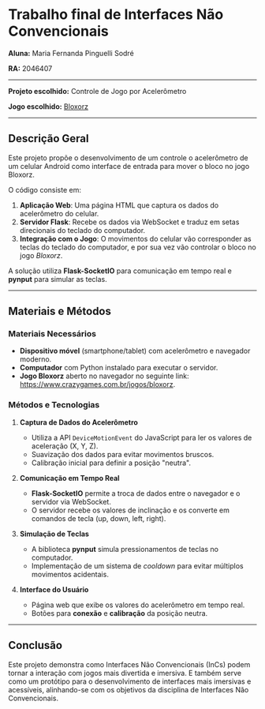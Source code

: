 # **Trabalho final de Interfaces Não Convencionais**

**Aluna:** Maria Fernanda Pinguelli Sodré

**RA:** 2046407

---

**Projeto escolhido:** Controle de Jogo por Acelerômetro

**Jogo escolhido:** [Bloxorz](https://www.crazygames.com.br/jogos/bloxorz)

---

## **Descrição Geral**  
Este projeto propõe o desenvolvimento de um controle o acelerômetro de um celular Android como interface de entrada para mover o bloco no jogo Bloxorz.

O código consiste em: 
1. **Aplicação Web**: Uma página HTML que captura os dados do acelerômetro do celular.  
2. **Servidor Flask**: Recebe os dados via WebSocket e traduz em setas direcionais do teclado do computador.  
3. **Integração com o Jogo**: O movimentos do celular vão corresponder as teclas do teclado do computador, e por sua vez vão controlar o bloco no jogo *Bloxorz*.  

A solução utiliza **Flask-SocketIO** para comunicação em tempo real e **pynput** para simular as teclas.

---

## **Materiais e Métodos**  

### **Materiais Necessários**  
- **Dispositivo móvel** (smartphone/tablet) com acelerômetro e navegador moderno.  
- **Computador** com Python instalado para executar o servidor.  
- **Jogo Bloxorz** aberto no navegador no seguinte link: https://www.crazygames.com.br/jogos/bloxorz.  

### **Métodos e Tecnologias**  
1. **Captura de Dados do Acelerômetro**  
   - Utiliza a API `DeviceMotionEvent` do JavaScript para ler os valores de aceleração (X, Y, Z).  
   - Suavização dos dados para evitar movimentos bruscos.  
   - Calibração inicial para definir a posição "neutra".  

2. **Comunicação em Tempo Real**  
   - **Flask-SocketIO** permite a troca de dados entre o navegador e o servidor via WebSocket.  
   - O servidor recebe os valores de inclinação e os converte em comandos de tecla (up, down, left, right).  

3. **Simulação de Teclas**  
   - A biblioteca **pynput** simula pressionamentos de teclas no computador.  
   - Implementação de um sistema de *cooldown* para evitar múltiplos movimentos acidentais.  

4. **Interface do Usuário**  
   - Página web que exibe os valores do acelerômetro em tempo real.  
   - Botões para **conexão** e **calibração** da posição neutra.  

---

## **Conclusão**  
Este projeto demonstra como Interfaces Não Convencionais (InCs) podem tornar a interação com jogos mais divertida e imersiva. E também serve como um protótipo para o desenvolvimento de interfaces mais imersivas e acessíveis, alinhando-se com os objetivos da disciplina de Interfaces Não Convencionais.